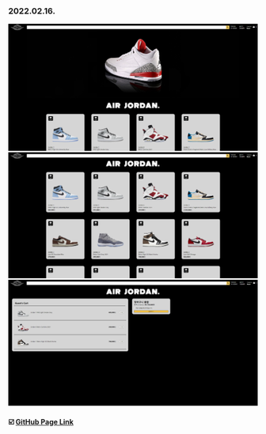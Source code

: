 ### 2022.02.16.

<div>
<img src=https://raw.githubusercontent.com/yhuj79/ShoppingMall-React/master/thumnail/20220216/1.PNG width=700>
<img src=https://raw.githubusercontent.com/yhuj79/ShoppingMall-React/master/thumnail/20220216/2.PNG width=700>
<img src=https://raw.githubusercontent.com/yhuj79/ShoppingMall-React/master/thumnail/20220216/3.PNG width=700>
</div>

#### :ballot_box_with_check: <a target="_blank" rel="noopener noreferrer" href="">GitHub Page Link</a>
